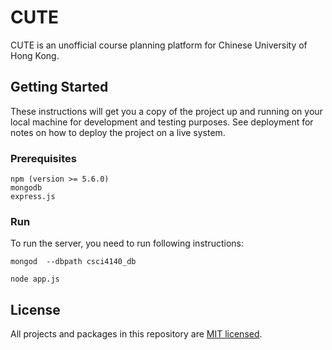 # CUTE
CUTE is an unofficial course planning platform for Chinese University of Hong Kong.

## Getting Started

These instructions will get you a copy of the project up and running on your local machine for development and testing purposes. See deployment for notes on how to deploy the project on a live system.

### Prerequisites
```
npm (version >= 5.6.0)
mongodb
express.js
```

### Run

To run the server, you need to run following instructions:

```
mongod  --dbpath csci4140_db
```
```
node app.js
```


## License
All projects and packages in this repository are [MIT licensed](LICENSE).





